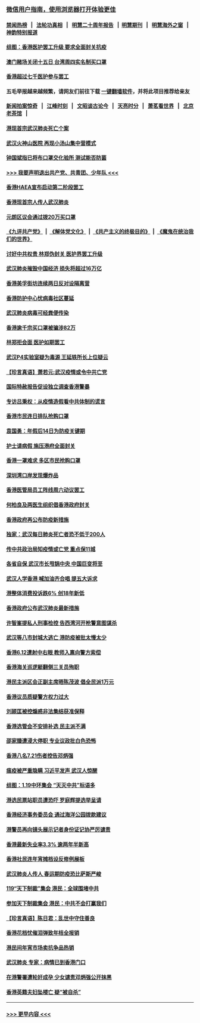 ### [微信用户指南，使用浏览器打开体验更佳](https://github.com/gfw-breaker/banned-news1/blob/master/indexes/wechat-guide.md?t=0)
#### [禁闻热榜](热点新闻.md?t=0)  &nbsp;&nbsp;|&nbsp;&nbsp; [法轮功真相](https://github.com/gfw-breaker/truth/blob/master/README.md?t=0) &nbsp;&nbsp;|&nbsp;&nbsp; [明慧二十周年报告](https://github.com/gfw-breaker/mh-reports/blob/master/README.md?t=0) &nbsp;&nbsp;|&nbsp;&nbsp;[明慧期刊](https://github.com/gfw-breaker/mh-qikan) &nbsp;&nbsp;|&nbsp;&nbsp; [明慧海外之窗](https://github.com/gfw-breaker/mh-news/blob/master/README.md?t=0) &nbsp;&nbsp;|&nbsp;&nbsp; [神韵特别报道](https://github.com/gfw-breaker/mh-news/blob/master/shenyun.md?t=0)
#### [组图：香港医护罢工升级 要求全面封关抗疫](../pages/nsc415/n11844107.md?t=02060411) 
#### [澳门赌场关闭十五日 台湾周四实名制买口罩](../pages/nsc415/n11845083.md?t=02060411) 
#### [香港超过七千医护参与罢工](../pages/nsc415/n11845051.md?t=02060411) 
#### 五毛举报越来越频繁，请网友们前往下载 [一键翻墙软件](https://github.com/gfw-breaker/ssr-accounts)，并将此项目推荐给亲友
#### [新闻拍案惊奇](https://github.com/gfw-breaker/banned-news1/blob/master/pages/link4.md) &nbsp;&nbsp;|&nbsp;&nbsp; [江峰时刻](https://github.com/gfw-breaker/banned-news1/blob/master/pages/link4.md) &nbsp;&nbsp;|&nbsp;&nbsp; [文昭谈古论今](https://github.com/gfw-breaker/banned-news1/blob/master/pages/link4.md) &nbsp;&nbsp;|&nbsp;&nbsp; [天亮时分](https://github.com/gfw-breaker/banned-news1/blob/master/pages/link4.md) &nbsp;&nbsp;|&nbsp;&nbsp; [萧茗看世界](https://github.com/gfw-breaker/banned-news1/blob/master/pages/link4.md) &nbsp;&nbsp;|&nbsp;&nbsp; [北京老茶馆](https://github.com/gfw-breaker/banned-news1/blob/master/pages/link4.md) &nbsp;&nbsp;|&nbsp;&nbsp; 
#### [港现首宗武汉肺炎死亡个案](../pages/nsc415/n11844998.md?t=02060411) 
#### [武汉火神山医院 再现小汤山集中营模式](../pages/nsc415/n11844763.md?t=02060411) 
#### [钟国斌指已将布口罩交化验所 测试能否防菌](../pages/nsc415/n11842783.md?t=02060411) 
#### [>>> 我要声明退出共产党、共青团、少年队 <<<](https://github.com/begood0513/goodnews/blob/master/quit/letter.md) 
#### [香港HAEA宣布启动第二阶段罢工](../pages/nsc415/n11842723.md?t=02060411) 
#### [香港现首宗人传人武汉肺炎](../pages/nsc415/n11842766.md?t=02060411) 
#### [元朗区议会通过拨20万买口罩](../pages/nsc415/n11842754.md?t=02060411) 
#### [《九评共产党》](https://github.com/begood0513/9ping.md/blob/master/README.md) &nbsp;|&nbsp; [《解体党文化》](../../../../jtdwh.md/blob/master/README.md)  &nbsp;|&nbsp; [《共产主义的终极目的》](../../../../gczydzjmd.md/blob/master/README.md) &nbsp;|&nbsp; [《魔鬼在统治我们的世界》](../../../../mgztzwmdsj.md/blob/master/README.md) 
#### [讨好中共权贵 林郑伪封关 医护界罢工升级](../pages/nsc415/n11842359.md?t=02060411) 
#### [武汉肺炎摧毁中国经济 损失将超过16万亿](../pages/nsc415/n11839723.md?t=02060411) 
#### [香港美孚街坊连续两日反对设隔离营](../pages/nsc415/n11839962.md?t=02060411) 
#### [香港防护中心忧病毒社区蔓延](../pages/nsc415/n11839933.md?t=02060411) 
#### [武汉肺炎病毒可经粪便传染](../pages/nsc415/n11839939.md?t=02060411) 
#### [香港逾千宗买口罩被骗涉82万](../pages/nsc415/n11839914.md?t=02060411) 
#### [林郑拒会面 医护如期罢工](../pages/nsc415/n11839892.md?t=02060411) 
#### [武汉P4实验室疑为毒源 王延轶所长上位疑云](../pages/nsc415/n11835543.md?t=02060411) 
#### [【珍言真语】萧若元:武汉疫情或令中共亡党](../pages/nsc415/n11829394.md?t=02060411) 
#### [国际特赦报告促设独立调查香港警暴](../pages/nsc415/n11833845.md?t=02060411) 
#### [专访吕秉权：从疫情造假看中共体制的谎言](../pages/nsc415/n11833813.md?t=02060411) 
#### [香港市民连日排队抢购口罩](../pages/nsc415/n11833794.md?t=02060411) 
#### [袁国勇：年假后14日为防疫关键期](../pages/nsc415/n11831088.md?t=02060411) 
#### [护士请病假 施压港府全面封关](../pages/nsc415/n11831030.md?t=02060411) 
#### [香港一罩难求 多区市民抢购口罩](../pages/nsc415/n11831002.md?t=02060411) 
#### [深圳湾口岸发现爆炸品](../pages/nsc415/n11828802.md?t=02060411) 
#### [香港医管局员工阵线周六动议罢工](../pages/nsc415/n11828762.md?t=02060411) 
#### [何柏良及两医生组织倡香港政府封关](../pages/nsc415/n11828749.md?t=02060411) 
#### [香港政府再公布防疫新措施](../pages/nsc415/n11828716.md?t=02060411) 
#### [独家：武汉每日肺炎死亡者恐不低于200人](../pages/nsc415/n11828240.md?t=02060411) 
#### [传中共政治局知疫情或亡党 重点保11城](../pages/nsc415/n11828145.md?t=02060411) 
#### [各省自保 武汉市长甩锅中央 中国巨变将至](../pages/nsc415/n11828021.md?t=02060411) 
#### [武汉人学香港 喊加油齐合唱 提五大诉求](../pages/nsc415/n11827046.md?t=02060411) 
#### [港整体消费投诉跌6% 创18年新低](../pages/nsc415/n11817280.md?t=02060411) 
#### [香港政府公布武汉肺炎最新措施](../pages/nsc415/n11817152.md?t=02060411) 
#### [许智峯提私人刑事检控 告西湾河开枪警意图谋杀](../pages/nsc415/n11817132.md?t=02060411) 
#### [武汉等八市封城大逃亡 港防疫被批太慢太少](../pages/nsc415/n11817058.md?t=02060411) 
#### [香港6.12遭射中右眼 教师入禀向警方索偿](../pages/nsc415/n11814678.md?t=02060411) 
#### [香港海关巡逻艇翻侧三关员殉职](../pages/nsc415/n11814604.md?t=02060411) 
#### [港民主派区会正副主席晤陈茂波 倡全民派1万元](../pages/nsc415/n11814582.md?t=02060411) 
#### [香港议员质疑警方权力过大](../pages/nsc415/n11814560.md?t=02060411) 
#### [刘颕匡被控煽惑非法集结获准保释](../pages/nsc415/n11811727.md?t=02060411) 
#### [香港选管会不安排补选 民主派不满](../pages/nsc415/n11811691.md?t=02060411) 
#### [邵家臻遭浸大停职 专业议政批白色恐怖](../pages/nsc415/n11811670.md?t=02060411) 
#### [香港八名7.21伤者控告邓炳强](../pages/nsc415/n11811623.md?t=02060411) 
#### [瘟疫被严重隐瞒 习近平发声 武汉人惊醒](../pages/nsc415/n11811186.md?t=02060411) 
#### [组图：1.19中环集会 “天灭中共”标语多](../pages/nsc415/n11809514.md?t=02060411) 
#### [港选民票站职员遭恐吓 罗庭辉提选举呈请](../pages/nsc415/n11808914.md?t=02060411) 
#### [香港经济事务委员会 通过海洋公园拨款建议](../pages/nsc415/n11808906.md?t=02060411) 
#### [港警员再向镜头展示记者身份证记协严厉谴责](../pages/nsc415/n11808888.md?t=02060411) 
#### [香港最新失业率3.3% 逾两年半新高](../pages/nsc415/n11808887.md?t=02060411) 
#### [香港社民连年宵摊档设反修例展板](../pages/nsc415/n11808857.md?t=02060411) 
#### [武汉肺炎人传人 春运期防疫恐比萨斯严峻](../pages/nsc415/n11808739.md?t=02060411) 
#### [119“天下制裁”集会 港民：全球围堵中共](../pages/nsc415/n11806318.md?t=02060411) 
#### [参加天下制裁集会 港民：中共不会打赢我们](../pages/nsc415/n11806596.md?t=02060411) 
#### [【珍言真语】陈日君：乱世中守住善良](../pages/nsc415/n11806247.md?t=02060411) 
#### [香港花档忧催泪弹致年桔全报销](../pages/nsc415/n11806130.md?t=02060411) 
#### [港民间年宵市场卖抗争品热销](../pages/nsc415/n11806073.md?t=02060411) 
#### [武汉肺炎 专家：病情已到香港门口](../pages/nsc415/n11806020.md?t=02060411) 
#### [在港警署遭轮奸成孕 少女谴责邓炳强公开抹黑](../pages/nsc415/n11805981.md?t=02060411) 
#### [香港英籍夫妇坠楼亡 疑“被自杀”](../pages/nsc415/n11805937.md?t=02060411) 

----
#### [ >>> 更早内容 <<< ](../indexes/nsc415-earlier.md)
